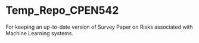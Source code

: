 # Temp_Repo_CPEN542
For keeping an up-to-date version of Survey Paper on Risks associated with Machine Learning systems.
